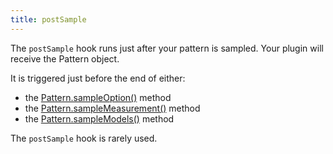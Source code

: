 ```yaml
---
title: postSample
---
```


The `postSample` hook runs just after your pattern is sampled.
Your plugin will receive the Pattern object. 

It is triggered just before the end of either:

 - the [Pattern.sampleOption()](/reference/api/pattern/#sampleoption) method
 - the [Pattern.sampleMeasurement()](/reference/api/pattern/#samplemeasurement) method
 - the [Pattern.sampleModels()](/reference/api/pattern/#samplemodels) method

<Note>

The `postSample` hook is rarely used.

</Note>

